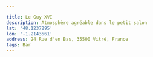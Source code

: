 ```yaml
---

title: Le Guy XVI
description: Atmosphère agréable dans le petit salon
lat: '48.1237295'
lon: '-1.2143561'
address: 24 Rue d'en Bas, 35500 Vitré, France
tags: Bar
---
```

